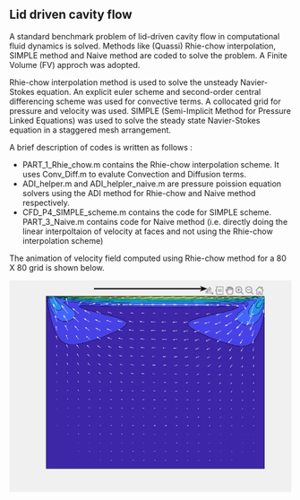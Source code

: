 ## Lid driven cavity flow
 A standard benchmark problem of lid-driven cavity flow in computational fluid dynamics is solved. Methods like (Quassi) Rhie-chow interpolation, SIMPLE method and Naive method are coded to solve the problem. A Finite Volume (FV) approch was adopted. 
 
 Rhie-chow interpolation method is used to solve the unsteady Navier-Stokes equation. An explicit euler scheme and second-order central differencing scheme was used for convective terms. A collocated grid for pressure and velocity was used. SIMPLE (Semi-Implicit Method for Pressure Linked Equations) was used to solve the steady state Navier-Stokes equation in a staggered mesh arrangement. 

 A brief description of codes is written as follows : 
 * PART_1_Rhie_chow.m contains the Rhie-chow interpolation scheme. It uses Conv_Diff.m to evalute Convection and Diffusion terms. 
 * ADI_helper.m and ADI_helpler_naive.m are pressure poission equation solvers using the ADI method for Rhie-chow and Naive method respectively.
 * CFD_P4_SIMPLE_scheme.m contains the code for SIMPLE scheme. PART_3_Naive.m contains code for Naive method (i.e. directly doing the linear interpoltaion of velocity at faces and not using the Rhie-chow interpolation scheme)

The animation of velocity field computed using Rhie-chow method for a 80 X 80 grid is shown below. 
<p align="center">
    <img src="gifs-images/animation.gif" >
</p>